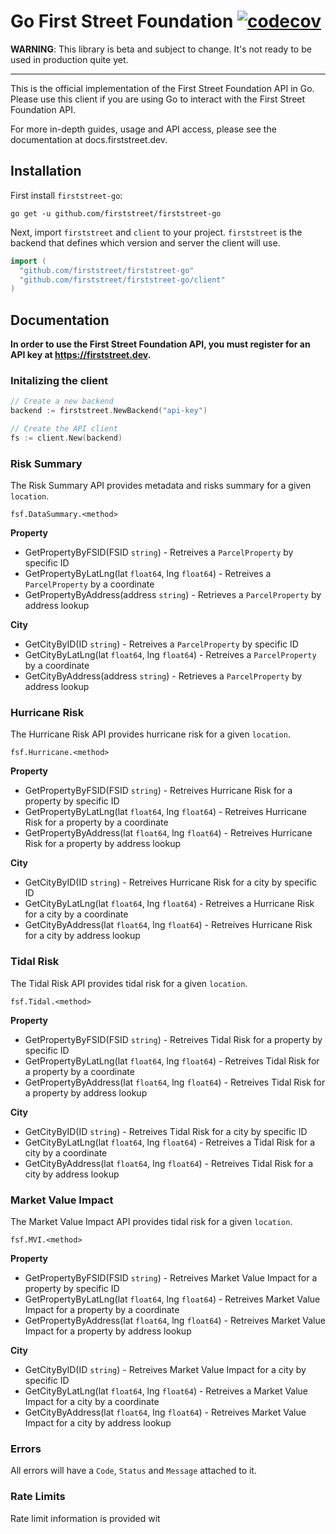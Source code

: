 # Go First Street Foundation [![codecov](https://codecov.io/gh/FirstStreet/firststreet-go/branch/master/graph/badge.svg?token=KGfgBydmly)](https://codecov.io/gh/FirstStreet/firststreet-go)

**WARNING**: This library is beta and subject to change. It's not ready to be used in production quite yet.

---

This is the official implementation of the First Street Foundation API in Go. Please use this client if you are using Go to interact with the First Street Foundation API.

For more in-depth guides, usage and API access, please see the documentation at docs.firststreet.dev.

## Installation

First install `firststreet-go`:

```
go get -u github.com/firststreet/firststreet-go
```

Next, import `firststreet` and `client` to your project. `firststreet` is the backend that defines which version and server the client will use.

```go
import (
  "github.com/firststreet/firststreet-go"
  "github.com/firststreet/firststreet-go/client"
)
```

## Documentation

**In order to use the First Street Foundation API, you must register for an API key at https://firststreet.dev.**

### Initalizing the client

```go
// Create a new backend
backend := firststreet.NewBackend("api-key")

// Create the API client
fs := client.New(backend)
```

### **Risk Summary**

The Risk Summary API provides metadata and risks summary for a given `location`.

`fsf.DataSummary.<method>`

**Property**

- GetPropertyByFSID(FSID `string`) - Retreives a `ParcelProperty` by specific ID
- GetPropertyByLatLng(lat `float64`, lng `float64`) - Retreives a `ParcelProperty` by a coordinate
- GetPropertyByAddress(address `string`) - Retrieves a `ParcelProperty` by address lookup

**City**

- GetCityByID(ID `string`) - Retreives a `ParcelProperty` by specific ID
- GetCityByLatLng(lat `float64`, lng `float64`) - Retreives a `ParcelProperty` by a coordinate
- GetCityByAddress(address `string`) - Retrieves a `ParcelProperty` by address lookup

### **Hurricane Risk**

The Hurricane Risk API provides hurricane risk for a given `location`.

`fsf.Hurricane.<method>`

**Property**

- GetPropertyByFSID(FSID `string`) - Retreives Hurricane Risk for a property by specific ID
- GetPropertyByLatLng(lat `float64`, lng `float64`) - Retreives Hurricane Risk for a property by a coordinate
- GetPropertyByAddress(lat `float64`, lng `float64`) - Retreives Hurricane Risk for a property by address lookup

**City**

- GetCityByID(ID `string`) - Retreives Hurricane Risk for a city by specific ID
- GetCityByLatLng(lat `float64`, lng `float64`) - Retreives a Hurricane Risk for a city by a coordinate
- GetCityByAddress(lat `float64`, lng `float64`) - Retreives Hurricane Risk for a city by address lookup

### **Tidal Risk**

The Tidal Risk API provides tidal risk for a given `location`.

`fsf.Tidal.<method>`

**Property**

- GetPropertyByFSID(FSID `string`) - Retreives Tidal Risk for a property by specific ID
- GetPropertyByLatLng(lat `float64`, lng `float64`) - Retreives Tidal Risk for a property by a coordinate
- GetPropertyByAddress(lat `float64`, lng `float64`) - Retreives Tidal Risk for a property by address lookup

**City**

- GetCityByID(ID `string`) - Retreives Tidal Risk for a city by specific ID
- GetCityByLatLng(lat `float64`, lng `float64`) - Retreives a Tidal Risk for a city by a coordinate
- GetCityByAddress(lat `float64`, lng `float64`) - Retreives Tidal Risk for a city by address lookup

### **Market Value Impact**

The Market Value Impact API provides tidal risk for a given `location`.

`fsf.MVI.<method>`

**Property**

- GetPropertyByFSID(FSID `string`) - Retreives Market Value Impact for a property by specific ID
- GetPropertyByLatLng(lat `float64`, lng `float64`) - Retreives Market Value Impact for a property by a coordinate
- GetPropertyByAddress(lat `float64`, lng `float64`) - Retreives Market Value Impact for a property by address lookup

**City**

- GetCityByID(ID `string`) - Retreives Market Value Impact for a city by specific ID
- GetCityByLatLng(lat `float64`, lng `float64`) - Retreives a Market Value Impact for a city by a coordinate
- GetCityByAddress(lat `float64`, lng `float64`) - Retreives Market Value Impact for a city by address lookup

### Errors

All errors will have a `Code`, `Status` and `Message` attached to it.

### Rate Limits

Rate limit information is provided wit
